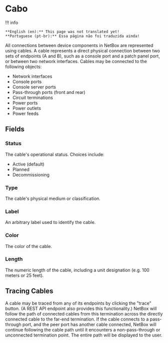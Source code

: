 # Cabo

!!! info

    **English (en):** This page was not translated yet!
    **Portuguese (pt-br):** Essa página não foi traduzida ainda!

All connections between device components in NetBox are represented using cables. A cable represents a direct physical connection between two sets of endpoints (A and B), such as a console port and a patch panel port, or between two network interfaces. Cables may be connected to the following objects:

* Network interfaces
* Console ports
* Console server ports
* Pass-through ports (front and rear)
* Circuit terminations
* Power ports
* Power outlets
* Power feeds

## Fields

### Status

The cable's operational status. Choices include:

* Active (default)
* Planned
* Decommissioning

### Type

The cable's physical medium or classification.

### Label

An arbitrary label used to identify the cable.

### Color

The color of the cable.

### Length

The numeric length of the cable, including a unit designation (e.g. 100 meters or 25 feet).

## Tracing Cables

A cable may be traced from any of its endpoints by clicking the "trace" button. (A REST API endpoint also provides this functionality.) NetBox will follow the path of connected cables from this termination across the directly connected cable to the far-end termination. If the cable connects to a pass-through port, and the peer port has another cable connected, NetBox will continue following the cable path until it encounters a non-pass-through or unconnected termination point. The entire path will be displayed to the user.